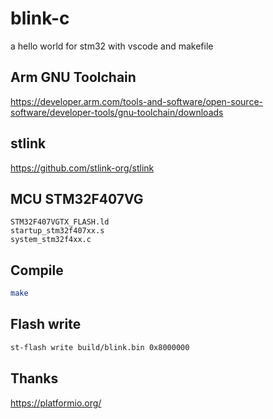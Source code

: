 # blink-c

a hello world for stm32 with vscode and makefile

## Arm GNU Toolchain

https://developer.arm.com/tools-and-software/open-source-software/developer-tools/gnu-toolchain/downloads

## stlink

https://github.com/stlink-org/stlink

## MCU STM32F407VG

    STM32F407VGTX_FLASH.ld
    startup_stm32f407xx.s
    system_stm32f4xx.c

## Compile

```bash
make
```

## Flash write

```bash
st-flash write build/blink.bin 0x8000000
```

## Thanks

https://platformio.org/